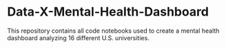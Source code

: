 # Data-X-Mental-Health-Dashboard
This repository contains all code notebooks used to create a mental health dashboard analyzing 16 different U.S. universities.
